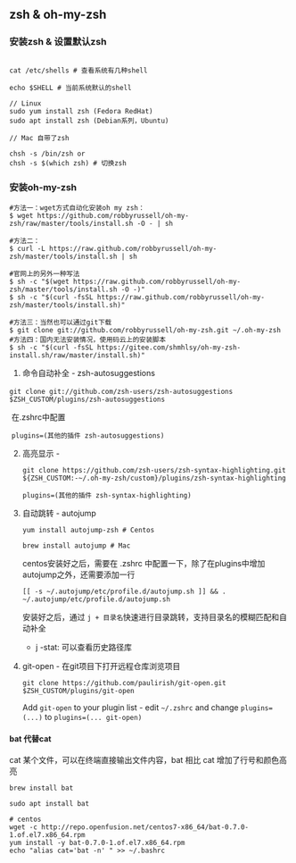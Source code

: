 ## zsh & oh-my-zsh

### 安装zsh & 设置默认zsh

```

cat /etc/shells # 查看系统有几种shell 

echo $SHELL # 当前系统默认的shell

// Linux
sudo yum install zsh (Fedora RedHat)
sudo apt install zsh (Debian系列，Ubuntu)

// Mac 自带了zsh

chsh -s /bin/zsh or 
chsh -s $(which zsh) # 切换zsh

```



### 安装oh-my-zsh

```
#方法一：wget方式自动化安装oh my zsh：
$ wget https://github.com/robbyrussell/oh-my-zsh/raw/master/tools/install.sh -O - | sh

#方法二：
$ curl -L https://raw.github.com/robbyrussell/oh-my-zsh/master/tools/install.sh | sh 

#官网上的另外一种写法 
$ sh -c "$(wget https://raw.github.com/robbyrussell/oh-my-zsh/master/tools/install.sh -O -)"
$ sh -c "$(curl -fsSL https://raw.github.com/robbyrussell/oh-my-zsh/master/tools/install.sh)"

#方法三：当然也可以通过git下载 
$ git clone git://github.com/robbyrussell/oh-my-zsh.git ~/.oh-my-zsh                       
#方法四：国内无法安装情况，使用码云上的安装脚本
$ sh -c "$(curl -fsSL https://gitee.com/shmhlsy/oh-my-zsh-install.sh/raw/master/install.sh)"
```



1. 命令自动补全 - zsh-autosuggestions

​	`git clone git://github.com/zsh-users/zsh-autosuggestions $ZSH_CUSTOM/plugins/zsh-autosuggestions`

​	在.zshrc中配置

​	`plugins=(其他的插件 zsh-autosuggestions)`

2. 高亮显示 - 

   `git clone https://github.com/zsh-users/zsh-syntax-highlighting.git ${ZSH_CUSTOM:-~/.oh-my-zsh/custom}/plugins/zsh-syntax-highlighting`

   `plugins=(其他的插件 zsh-syntax-highlighting)`

3. 自动跳转 - autojump

   `yum install autojump-zsh # Centos`

   `brew install autojump # Mac`

   centos安装好之后，需要在 .zshrc 中配置一下，除了在plugins中增加autojump之外，还需要添加一行

   `[[ -s ~/.autojump/etc/profile.d/autojump.sh ]] && . ~/.autojump/etc/profile.d/autojump.sh`

   安装好之后，通过 `j + 目录名`快速进行目录跳转，支持目录名的模糊匹配和自动补全

   * j -stat: 可以查看历史路径库

4. git-open - 在git项目下打开远程仓库浏览项目

   `git clone https://github.com/paulirish/git-open.git $ZSH_CUSTOM/plugins/git-open`

   Add `git-open` to your plugin list - edit `~/.zshrc` and change `plugins=(...)` to `plugins=(... git-open)`



#### bat 代替cat

cat 某个文件，可以在终端直接输出文件内容，bat 相比 cat 增加了行号和颜色高亮

````
brew install bat

sudo apt install bat

# centos
wget -c http://repo.openfusion.net/centos7-x86_64/bat-0.7.0-1.of.el7.x86_64.rpm
yum install -y bat-0.7.0-1.of.el7.x86_64.rpm
echo "alias cat='bat -n' " >> ~/.bashrc


````





